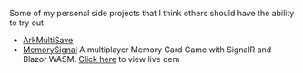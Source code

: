 Some of my personal side projects that I think others should have the ability to try out
- [ArkMultiSave](https://github.com/chrisK00/Fun/tree/master/ArkMultiSave)
- [MemorySignal](https://github.com/chrisK00/Fun/tree/master/MemorySignal) A multiplayer Memory Card Game with SignalR and Blazor WASM. [Click here](https://memory-signal.herokuapp.com/) to view live dem 
